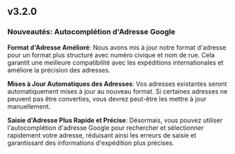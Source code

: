 ## v3.2.0

### Nouveautés: Autocomplétion d'Adresse Google

**Format d'Adresse Amélioré**: Nous avons mis à jour notre format d'adresse pour un format plus structuré avec numéro civique et nom de rue. Cela garantit une meilleure compatibilité avec les expéditions internationales et améliore la précision des adresses.

**Mises à Jour Automatiques des Adresses**: Vos adresses existantes seront automatiquement mises à jour au nouveau format. Si certaines adresses ne peuvent pas être converties, vous devrez peut-être les mettre à jour manuellement.

**Saisie d'Adresse Plus Rapide et Précise**: Désormais, vous pouvez utiliser l'autocomplétion d'adresse Google pour rechercher et sélectionner rapidement votre adresse, réduisant ainsi les erreurs de saisie et garantissant des informations d'expédition plus précises.